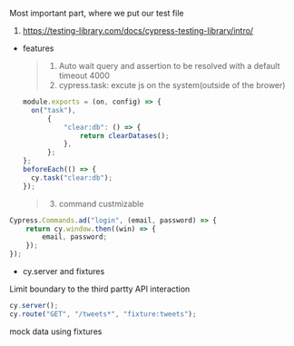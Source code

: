 Most important part, where we put our test file

1. https://testing-library.com/docs/cypress-testing-library/intro/

- features

  > 1.  Auto wait query and assertion to be resolved with a default timeout 4000
  > 2.  cypress.task: excute js on the system(outside of the brower)

  ```ts
  module.exports = (on, config) => {
  	on("task"),
  		{
  			"clear:db": () => {
  				return clearDatases();
  			},
  		};
  };
  beforeEach(() => {
  	cy.task("clear:db");
  });
  ```

  > 3.  command custmizable

```js
Cypress.Commands.ad("login", (email, password) => {
	return cy.window.then((win) => {
		email, password;
	});
});
```

- cy.server and fixtures

Limit boundary to the third partty API interaction

```js
cy.server();
cy.route("GET", "/tweets*", "fixture:tweets");
```

mock data using fixtures
